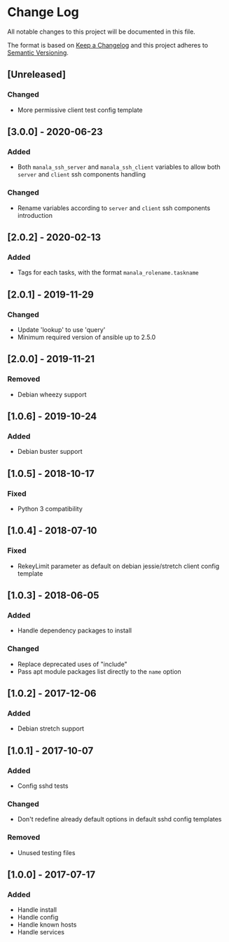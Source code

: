 # Change Log
All notable changes to this project will be documented in this file.

The format is based on [Keep a Changelog](http://keepachangelog.com/)
and this project adheres to [Semantic Versioning](http://semver.org/).

## [Unreleased]
### Changed
- More permissive client test config template

## [3.0.0] - 2020-06-23
### Added
- Both `manala_ssh_server` and `manala_ssh_client` variables to allow both
  `server` and `client` ssh components handling

### Changed
- Rename variables according to `server` and `client` ssh components introduction

## [2.0.2] - 2020-02-13
### Added
- Tags for each tasks, with the format `manala_rolename.taskname`

## [2.0.1] - 2019-11-29
### Changed
- Update 'lookup' to use 'query'
- Minimum required version of ansible up to 2.5.0

## [2.0.0] - 2019-11-21
### Removed
- Debian wheezy support

## [1.0.6] - 2019-10-24
### Added
- Debian buster support

## [1.0.5] - 2018-10-17
### Fixed
- Python 3 compatibility

## [1.0.4] - 2018-07-10
### Fixed
- RekeyLimit parameter as default on debian jessie/stretch client config template

## [1.0.3] - 2018-06-05
### Added
- Handle dependency packages to install

### Changed
- Replace deprecated uses of "include"
- Pass apt module packages list directly to the `name` option

## [1.0.2] - 2017-12-06
### Added
- Debian stretch support

## [1.0.1] - 2017-10-07
### Added
- Config sshd tests

### Changed
- Don't redefine already default options in default sshd config templates

### Removed
- Unused testing files

## [1.0.0] - 2017-07-17
### Added
- Handle install
- Handle config
- Handle known hosts
- Handle services
